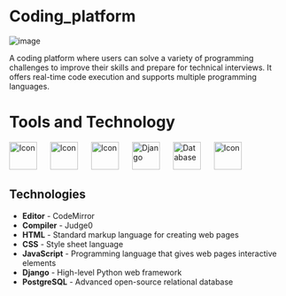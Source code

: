 # Coding_platform
![image](https://github.com/user-attachments/assets/3f4f9138-bf9e-4f00-abf3-1415a8bbaecf)

A coding platform where users can solve a variety of programming challenges to improve their skills and prepare for technical interviews. It offers real-time code execution and supports multiple programming languages.

# Tools and Technology

<img src="https://github.com/user-attachments/assets/a3b18a7c-4410-45ff-aab0-d6adefda359b" width="50" height="50" alt="Icon" style="margin-right: 20px;">
<img src="https://github.com/user-attachments/assets/5e5a9eda-e04c-4f1d-9050-ecefff416a73" width="50" height="50" alt="Icon" style="margin-right: 20px;">
<img src="https://github.com/user-attachments/assets/fc549eb2-89bc-4afa-84bf-859ca84cd4b5" width="50" height="50" alt="Icon" style="margin-right: 20px;">
<img src="https://github.com/user-attachments/assets/5ed335a6-3531-46e4-966a-0596dc45870d" width="50" height="50" alt="Django" style="margin-right: 20px;">
<img src="https://github.com/user-attachments/assets/c168e726-8900-45ff-b32a-3ece8e3209ed" width="50" height="50" alt="Database" style="margin-right: 20px;">
<img src="https://github.com/user-attachments/assets/9ae39c57-9d78-492e-8185-5143b9a2383e" width="50" height="50" alt="Icon">


## Technologies

- **Editor** - CodeMirror
- **Compiler** - Judge0
- **HTML** - Standard markup language for creating web pages
- **CSS** - Style sheet language
- **JavaScript** - Programming language that gives web pages interactive elements
- **Django** - High-level Python web framework
- **PostgreSQL** - Advanced open-source relational database
